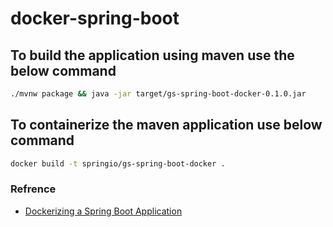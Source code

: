 # docker-spring-boot

## To build the application using maven use the below command

```sh
./mvnw package && java -jar target/gs-spring-boot-docker-0.1.0.jar
```


## To containerize the maven application use below command

```sh
docker build -t springio/gs-spring-boot-docker .
```


### Refrence

- [Dockerizing a Spring Boot Application](https://spring.io/guides/gs/spring-boot-docker/)
